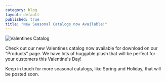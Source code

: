 ```yaml
---
category: blog
layout: default
published: true
title: "New Seasonal Catalogs now Available!"
---
```


![Valentines Catalog](https://s3.amazonaws.com/pettingzoo-website/blog/ValCover-01.jpg)

Check out our new Valentines catalog now available for download on our "Products" page. We have lots of huggable plush that will be perfect for your customers this Valentine's Day!  

Keep in touch for more seasonal catalogs, like Spring and Holiday, that will be posted soon.